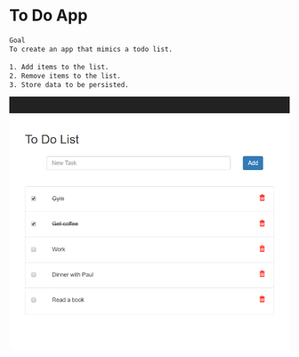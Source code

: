 # To Do App

```
Goal
To create an app that mimics a todo list.

1. Add items to the list.
2. Remove items to the list.
3. Store data to be persisted.
```

![alt text](toDoList_1.png "Fig 1")
